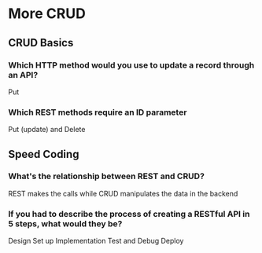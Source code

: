 # More CRUD

## CRUD Basics

### Which HTTP method would you use to update a record through an API?

Put

### Which REST methods require an ID parameter

Put (update) and Delete

## Speed Coding

### What's the relationship between REST and CRUD?

REST makes the calls while CRUD manipulates the data in the backend

### If you had to describe the process of creating a RESTful API in 5 steps, what would they be?

Design
Set up 
Implementation
Test and Debug
Deploy